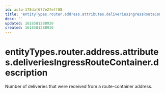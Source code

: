 ```yaml
---
id: auto-178daf677e27eff08
title: 'entityTypes.router.address.attributes.deliveriesIngressRouteContainer.description'
desc: ''
updated: 1618581288930
created: 1618581288930
---
```

# entityTypes.router.address.attributes.deliveriesIngressRouteContainer.description

Number of deliveries that were received from a route-container address.